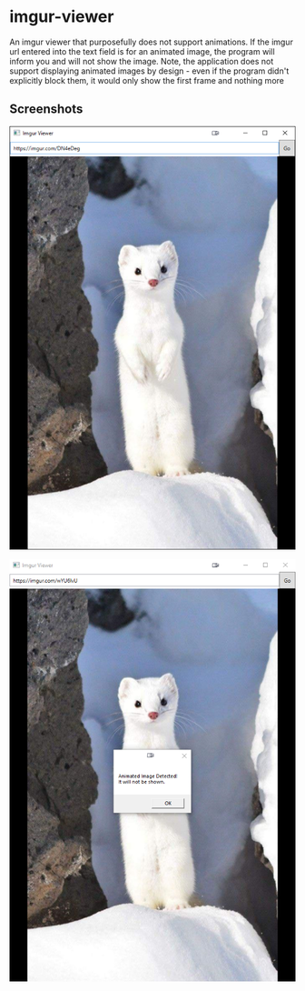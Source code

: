 # imgur-viewer
An imgur viewer that purposefully does not support animations. If the imgur url entered into the text field is for an animated image, the program will inform you and will not show the image. Note, the application does not support displaying animated images by design - even if the program didn't explicitly block them, it would only show the first frame and nothing more


## Screenshots

![Displaying a normal flat image](https://github.com/stew-dev-github/imgur-viewer/blob/main/example1.png?raw=true)

![Attempting to display an animated image](https://github.com/stew-dev-github/imgur-viewer/blob/main/example2.png?raw=true)
